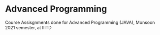 # Advanced Programming 

Course Assisgnments done for Advanced Programming (JAVA), Monsoon 2021 semester, at IIITD
